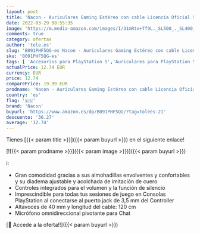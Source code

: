 ```yaml
---
layout: post
title: 'Nacon - Auriculares Gaming Estéreo con cable Licencia Oficial Sony PS5 - Negro  PS5 '
date: 2022-03-29 08:55:35
image: 'https://m.media-amazon.com/images/I/31mRtx+Tf9L._SL500_._SL400_.jpg'
comments: true
category: ofertas
author: 'tole.es'
slug: 'B091PHF5QG-es Nacon - Auriculares Gaming Estéreo con cable Licencia...'
sku: 'B091PHF5QG-es'
tags: [ 'Accesorios para PlayStation 5','Auriculares para PlayStation 5','Electrónica','Hardware y juegos para PlayStation 5','Videojuegos','nacon','ps5', ]
actualPrice: 12.74 EUR
currency: EUR
price: 12.74
comparePrice: 19.99 EUR
prodname: 'Nacon - Auriculares Gaming Estéreo con cable Licencia Oficial Sony PS5 - Negro  PS5 '
country: 'es'
flag: '🇪🇸'
brand: 'Nacon'
buyurl: 'https://www.amazon.es/dp/B091PHF5QG/?tag=tolees-21'
descuento: '36.27'
average: '12.74'
---
```


Tienes [{{< param title >}}]({{< param buyurl >}}) en el siguiente enlace!

[![{{< param prodname >}}]({{< param image >}})]({{< param buyurl >}})

ℹ️:

- Gran comodidad gracias a sus almohadillas envolventes y confortables y su diadema ajustable y acolchada de imitación de cuero
- Controles integrados para el volumen y la función de silencio
- Imprescindible para todas tus sesiones de juego en Consolas PlayStation al conectarse al puerto jack de 3,5 mm del Controller
- Altavoces de 40 mm y longitud del cable: 120 cm
- Micrófono omnidireccional pivotante para Chat

[🛒 Accede a la oferta!!]({{< param buyurl >}})
